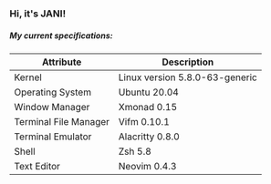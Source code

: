 ### Hi, it's JANI!

##### My current specifications:

| Attribute             | Description                    |
| --------------------- | ------------------------------ |
| Kernel                | Linux version 5.8.0-63-generic |
| Operating System      | Ubuntu 20.04                   |
| Window Manager        | Xmonad 0.15                    |
| Terminal File Manager | Vifm 0.10.1                    |
| Terminal Emulator     | Alacritty 0.8.0                |
| Shell                 | Zsh 5.8                        |
| Text Editor           | Neovim 0.4.3                   |

<!--
**hollerjanos/hollerjanos** is a ✨ _special_ ✨ repository because its `README.md` (this file) appears on your GitHub profile.

Here are some ideas to get you started:

- 🔭 I’m currently working on ...
- 🌱 I’m currently learning ...
- 👯 I’m looking to collaborate on ...
- 🤔 I’m looking for help with ...
- 💬 Ask me about ...
- 📫 How to reach me: ...
- 😄 Pronouns: ...
- ⚡ Fun fact: ...
-->
